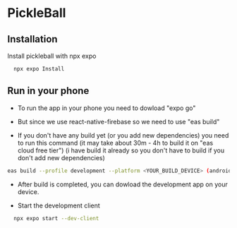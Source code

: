 
# PickleBall



## Installation

Install pickleball with npx expo

```bash
  npx expo Install
```

    
## Run in your phone

- To run the app in your phone you need to dowload "expo go"

- But since we use react-native-firebase so we need to use "eas build"

- If you don't have any build yet (or you add new dependencies) you need to run this command (it may take about 30m - 4h to build it on "eas cloud free tier") (i have build it already so you don't have to build if you don't add new dependencies)
```bash
eas build --profile development --platform <YOUR_BUILD_DEVICE> (android or ios)
```

- After build is completed, you can dowload the development app on your device.

- Start the development client

```bash
  npx expo start --dev-client
```

